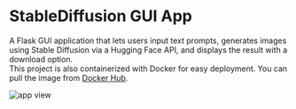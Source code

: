 # StableDiffusion GUI App
A Flask GUI application that lets users input text prompts, generates images using Stable Diffusion via a Hugging Face API, and displays the result with a download option.   
This project is also containerized with Docker for easy deployment. You can pull the image from [Docker Hub](https://hub.docker.com/r/amirhofo/stable-diffusion-app).

![app view](https://github.com/user-attachments/assets/82be5bdd-ae23-49c2-b8c3-e8b920b55c55)
